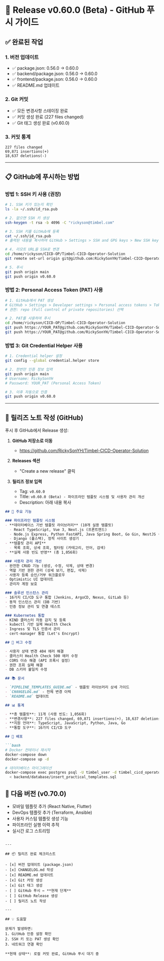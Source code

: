 # 🚀 Release v0.60.0 (Beta) - GitHub 푸시 가이드

## ✅ 완료된 작업

### 1. 버전 업데이트
- ✅ package.json: 0.56.0 → 0.60.0
- ✅ backend/package.json: 0.56.0 → 0.60.0
- ✅ frontend/package.json: 0.56.0 → 0.60.0
- ✅ README.md 업데이트

### 2. Git 커밋
- ✅ 모든 변경사항 스테이징 완료
- ✅ 커밋 생성 완료 (227 files changed)
- ✅ Git 태그 생성 완료 (v0.60.0)

### 3. 커밋 통계
```
227 files changed
69,871 insertions(+)
18,637 deletions(-)
```

---

## 📋 GitHub에 푸시하는 방법

### 방법 1: SSH 키 사용 (권장)

```bash
# 1. SSH 키가 있는지 확인
ls -la ~/.ssh/id_rsa.pub

# 2. 없으면 SSH 키 생성
ssh-keygen -t rsa -b 4096 -C "rickyson@timbel.com"

# 3. SSH 키를 GitHub에 등록
cat ~/.ssh/id_rsa.pub
# 출력된 내용을 복사하여 GitHub > Settings > SSH and GPG keys > New SSH key에 추가

# 4. 리모트 URL을 SSH로 변경
cd /home/rickyson/CICD-OP/Timbel-CICD-Operator-Solution
git remote set-url origin git@github.com:RickySonYH/Timbel-CICD-Operator-Solution.git

# 5. 푸시
git push origin main
git push origin v0.60.0
```

### 방법 2: Personal Access Token (PAT) 사용

```bash
# 1. GitHub에서 PAT 생성
# GitHub > Settings > Developer settings > Personal access tokens > Tokens (classic) > Generate new token
# 권한: repo (Full control of private repositories) 선택

# 2. PAT를 사용하여 푸시
cd /home/rickyson/CICD-OP/Timbel-CICD-Operator-Solution
git push https://YOUR_PAT@github.com/RickySonYH/Timbel-CICD-Operator-Solution.git main
git push https://YOUR_PAT@github.com/RickySonYH/Timbel-CICD-Operator-Solution.git v0.60.0
```

### 방법 3: Git Credential Helper 사용

```bash
# 1. Credential helper 설정
git config --global credential.helper store

# 2. 한번만 인증 정보 입력
git push origin main
# Username: RickySonYH
# Password: YOUR_PAT (Personal Access Token)

# 3. 이후 자동으로 인증
git push origin v0.60.0
```

---

## 🎯 릴리즈 노트 작성 (GitHub)

푸시 후 GitHub에서 Release 생성:

1. **GitHub 저장소로 이동**
   - https://github.com/RickySonYH/Timbel-CICD-Operator-Solution

2. **Releases 섹션**
   - "Create a new release" 클릭

3. **릴리즈 정보 입력**
   - Tag: `v0.60.0`
   - Title: `v0.60.0 (Beta) - 파이프라인 템플릿 시스템 및 사용자 관리 개선`
   - Description: 아래 내용 복사

```markdown
## 🎉 주요 기능

### 파이프라인 템플릿 시스템
- **데이터베이스 기반 템플릿 라이브러리** (10개 실용 템플릿)
  - React TypeScript, Vue 3, Next.js (프론트엔드)
  - Node.js Express, Python FastAPI, Java Spring Boot, Go Gin, NestJS (백엔드)
  - Django (풀스택), 정적 사이트 생성기
- **템플릿 관리 API**
  - 목록 조회, 상세 조회, 필터링 (카테고리, 언어, 검색)
- **실제 사용 빈도 반영** (총 1,056회)

### 사용자 관리 개선
- 완전한 CRUD 기능 (생성, 수정, 삭제, 상태 변경)
- 역할 기반 권한 관리 (상세 보기, 편집, 삭제)
- 사용자 등록 승인/거부 워크플로우
- Optimistic UI 업데이트
- 관리자 계정 보호

### 솔루션 인스턴스 관리
- 16가지 CI/CD 도구 통합 (Jenkins, ArgoCD, Nexus, GitLab 등)
- 동적 인스턴스 관리 (DB 기반)
- 인증 정보 관리 및 연결 테스트

### Kubernetes 통합
- KIND 클러스터 자동 감지 및 등록
- kubectl 기반 실제 Health Check
- Ingress 및 TLS 인증서 관리
- cert-manager 통합 (Let's Encrypt)

## 🐛 버그 수정

- 사용자 상태 변경 404 에러 해결
- 클러스터 Health Check 500 에러 수정
- CORS 이슈 해결 (API 프록시 설정)
- 권한 조회 실패 해결
- DB 스키마 불일치 수정

## 📚 문서

- `PIPELINE_TEMPLATES_GUIDE.md` - 템플릿 라이브러리 상세 가이드
- `CHANGELOG.md` - 전체 변경 이력
- `README.md` 업데이트

## 📊 통계

- **총 템플릿**: 11개 (사용 빈도: 1,056회)
- **변경사항**: 227 files changed, 69,871 insertions(+), 18,637 deletions(-)
- **지원 언어**: TypeScript, JavaScript, Python, Java, Go
- **통합 도구**: 16가지 CI/CD 도구

## 🚀 배포

```bash
# Docker 컨테이너 재시작
docker-compose down
docker-compose up -d

# 데이터베이스 마이그레이션
docker-compose exec postgres psql -U timbel_user -d timbel_cicd_operator \
  < backend/database/insert_practical_templates.sql
```

## 🔮 다음 버전 (v0.70.0)

- 모바일 템플릿 추가 (React Native, Flutter)
- DevOps 템플릿 추가 (Terraform, Ansible)
- 사용자 커스텀 템플릿 생성 기능
- 파이프라인 실행 이력 추적
- 실시간 로그 스트리밍
```

---

## 📦 릴리즈 완료 체크리스트

- [x] 버전 업데이트 (package.json)
- [x] CHANGELOG.md 작성
- [x] README.md 업데이트
- [x] Git 커밋 생성
- [x] Git 태그 생성
- [ ] GitHub 푸시 ← **현재 단계**
- [ ] GitHub Release 생성
- [ ] 릴리즈 노트 작성

---

## 💡 도움말

문제가 발생하면:
1. GitHub 인증 설정 확인
2. SSH 키 또는 PAT 생성 확인
3. 네트워크 연결 확인

**현재 상태**: 로컬 커밋 완료, GitHub 푸시 대기 중

